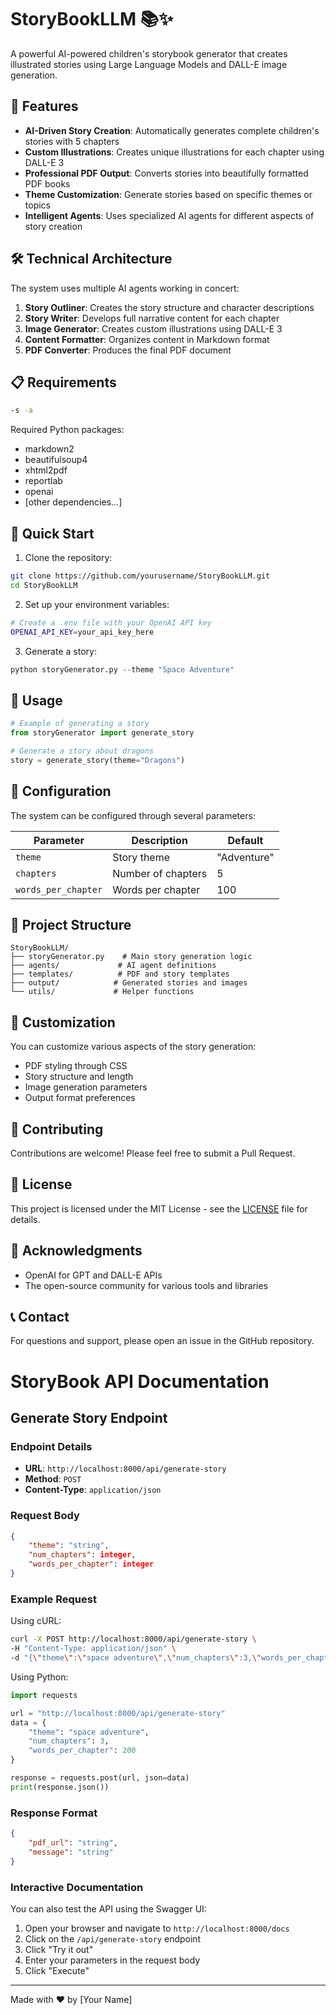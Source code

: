 # StoryBookLLM 📚✨

A powerful AI-powered children's storybook generator that creates illustrated stories using Large Language Models and DALL-E image generation.

## 🌟 Features

- **AI-Driven Story Creation**: Automatically generates complete children's stories with 5 chapters
- **Custom Illustrations**: Creates unique illustrations for each chapter using DALL-E 3
- **Professional PDF Output**: Converts stories into beautifully formatted PDF books
- **Theme Customization**: Generate stories based on specific themes or topics
- **Intelligent Agents**: Uses specialized AI agents for different aspects of story creation

## 🛠️ Technical Architecture

The system uses multiple AI agents working in concert:

1. **Story Outliner**: Creates the story structure and character descriptions
2. **Story Writer**: Develops full narrative content for each chapter
3. **Image Generator**: Creates custom illustrations using DALL-E 3
4. **Content Formatter**: Organizes content in Markdown format
5. **PDF Converter**: Produces the final PDF document

## 📋 Requirements

```bash
-s -a
```

Required Python packages:
- markdown2
- beautifulsoup4
- xhtml2pdf
- reportlab
- openai
- [other dependencies...]

## 🚀 Quick Start

1. Clone the repository:
```bash
git clone https://github.com/yourusername/StoryBookLLM.git
cd StoryBookLLM
```

2. Set up your environment variables:
```bash
# Create a .env file with your OpenAI API key
OPENAI_API_KEY=your_api_key_here
```

3. Generate a story:
```python
python storyGenerator.py --theme "Space Adventure"
```

## 📖 Usage

```python
# Example of generating a story
from storyGenerator import generate_story

# Generate a story about dragons
story = generate_story(theme="Dragons")
```

## 🔧 Configuration

The system can be configured through several parameters:

| Parameter | Description | Default |
|-----------|-------------|---------|
| `theme` | Story theme | "Adventure" |
| `chapters` | Number of chapters | 5 |
| `words_per_chapter` | Words per chapter | 100 |

## 📂 Project Structure

```
StoryBookLLM/
├── storyGenerator.py    # Main story generation logic
├── agents/             # AI agent definitions
├── templates/          # PDF and story templates
├── output/            # Generated stories and images
└── utils/             # Helper functions
```

## 🎨 Customization

You can customize various aspects of the story generation:

- PDF styling through CSS
- Story structure and length
- Image generation parameters
- Output format preferences

## 🤝 Contributing

Contributions are welcome! Please feel free to submit a Pull Request.

## 📄 License

This project is licensed under the MIT License - see the [LICENSE](LICENSE) file for details.

## 🙏 Acknowledgments

- OpenAI for GPT and DALL-E APIs
- The open-source community for various tools and libraries

## 📞 Contact

For questions and support, please open an issue in the GitHub repository.

# StoryBook API Documentation

## Generate Story Endpoint

### Endpoint Details
- **URL**: `http://localhost:8000/api/generate-story`
- **Method**: `POST`
- **Content-Type**: `application/json`

### Request Body
```json
{
    "theme": "string",
    "num_chapters": integer,
    "words_per_chapter": integer
}
```

### Example Request

Using cURL:
```bash
curl -X POST http://localhost:8000/api/generate-story \
-H "Content-Type: application/json" \
-d "{\"theme\":\"space adventure\",\"num_chapters\":3,\"words_per_chapter\":200}"
```

Using Python:
```python
import requests

url = "http://localhost:8000/api/generate-story"
data = {
    "theme": "space adventure",
    "num_chapters": 3,
    "words_per_chapter": 200
}

response = requests.post(url, json=data)
print(response.json())
```

### Response Format
```json
{
    "pdf_url": "string",
    "message": "string"
}
```

### Interactive Documentation
You can also test the API using the Swagger UI:
1. Open your browser and navigate to `http://localhost:8000/docs`
2. Click on the `/api/generate-story` endpoint
3. Click "Try it out"
4. Enter your parameters in the request body
5. Click "Execute"

---

Made with ❤️ by [Your Name]

